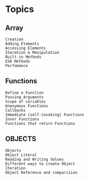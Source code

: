 # Topics

## Array
    Creation
    Adding Elements
    Accessing Elements
    Iteration & Manipulation
    Built-in Methods
    ES6 Methods
    Perfomance

## Functions
    Define a Function
    Passing Arguments
    Scope of variables
    Anonymous Functions
    Callbacks
    Immediate (self-invoking) Functions
    Inner Functions
    Functions that return Functions
    
## OBJECTS
    Objects
    Object Literal
    Reading and Writing Values
    Different ways to create Object
    Iteration
    Object Reference and comparision
